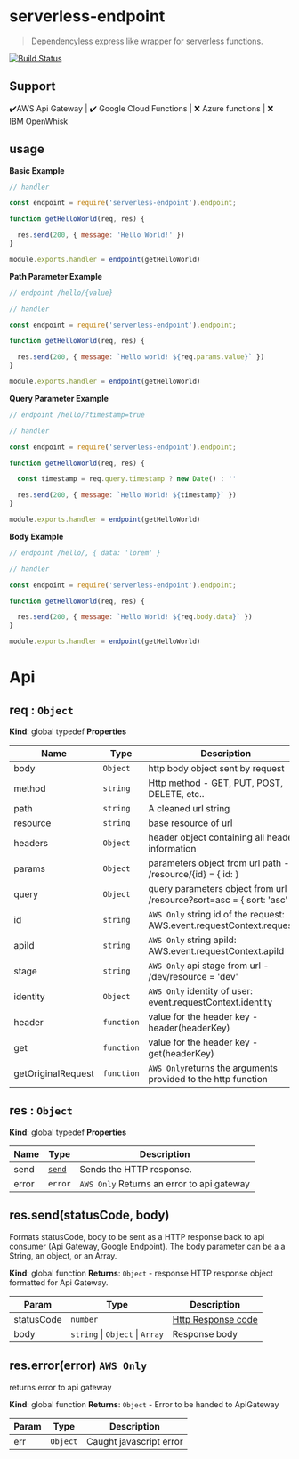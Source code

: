 # serverless-endpoint
> Dependencyless express like wrapper for serverless functions.

[![Build Status](https://travis-ci.org/emmoistner/serverless-endpoint.svg?branch=master)](https://travis-ci.org/emmoistner/serverless-endpoint)

## Support
✔️️AWS Api Gateway |
✔️️ Google Cloud Functions |
❌ Azure functions |
❌ IBM OpenWhisk

## usage
**Basic Example**
```js
// handler

const endpoint = require('serverless-endpoint').endpoint;

function getHelloWorld(req, res) {

  res.send(200, { message: 'Hello World!' })
}

module.exports.handler = endpoint(getHelloWorld)
```
**Path Parameter Example**
```js
// endpoint /hello/{value}

// handler

const endpoint = require('serverless-endpoint').endpoint;

function getHelloWorld(req, res) {

  res.send(200, { message: `Hello world! ${req.params.value}` })
}

module.exports.handler = endpoint(getHelloWorld)
```

**Query Parameter Example**
```js
// endpoint /hello/?timestamp=true

// handler

const endpoint = require('serverless-endpoint').endpoint;

function getHelloWorld(req, res) {

  const timestamp = req.query.timestamp ? new Date() : ''

  res.send(200, { message: `Hello World! ${timestamp}` })
}

module.exports.handler = endpoint(getHelloWorld)
```

**Body Example**
```js
// endpoint /hello/, { data: 'lorem' }

// handler

const endpoint = require('serverless-endpoint').endpoint;

function getHelloWorld(req, res) {

  res.send(200, { message: `Hello World! ${req.body.data}` })
}

module.exports.handler = endpoint(getHelloWorld)
```

# Api

## req : <code>Object</code>
**Kind**: global typedef
**Properties**

| Name | Type | Description |
| --- | --- | --- |
| body | <code>Object</code> | http body object sent by request |
| method | <code>string</code> | Http method - GET, PUT, POST, DELETE, etc.. |
| path | <code>string</code> | A cleaned url string |
| resource | <code>string</code> | base resource of url |
| headers | <code>Object</code> | header object containing all header information |
| params | <code>Object</code> | parameters object from url path - /resource/{id} = { id: <value> } |
| query | <code>Object</code> | query parameters object from url - /resource?sort=asc = { sort: 'asc' } |
| id | <code>string</code> | `AWS Only` string id of the request: AWS.event.requestContext.requestId |
| apiId | <code>string</code> | `AWS Only` string apiId: AWS.event.requestContext.apiId |
| stage | <code>string</code> | `AWS Only` api stage from url - /dev/resource = 'dev' |
| identity | <code>Object</code> | `AWS Only` identity of user: event.requestContext.identity |
| header | <code>function</code> | value for the header key - header(headerKey) |
| get | <code>function</code> | value for the header key - get(headerKey)
| getOriginalRequest | <code>function</code> | `AWS Only`returns the arguments provided to the http function |

## res : <code>Object</code>
**Kind**: global typedef
**Properties**

| Name | Type | Description |
| --- | --- | --- |
| send | <code>[send](#send)</code> | Sends the HTTP response. |
| error | <code>error</code> | `AWS Only` Returns an error to api gateway |

## res.send(statusCode, body)
Formats statusCode, body to be sent as a HTTP response back to
api consumer (Api Gateway, Google Endpoint).
  The body parameter can be a a String, an object, or an Array.

**Kind**: global function
**Returns**: <code>Object</code> - response HTTP response object formatted for Api Gateway.

| Param | Type | Description |
| --- | --- | --- |
| statusCode | <code>number</code> | [Http Response code]( https://www.w3.org/Protocols/rfc2616/rfc2616-sec10.html) |
| body | <code>string</code> &#124; <code>Object</code> &#124; <code>Array</code> | Response body

## res.error(error) `AWS Only`
returns error to api gateway

**Kind**: global function
**Returns**: <code>Object</code> - Error to be handed to ApiGateway

| Param | Type | Description |
| --- | --- | --- |
| err | <code>Object</code> | Caught javascript error |
